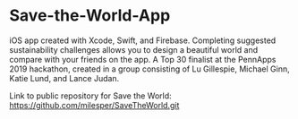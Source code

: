 # Save-the-World-App
iOS app created with Xcode, Swift, and Firebase. Completing suggested sustainability challenges allows you to design a beautiful world and compare with your friends on the app. A Top 30 finalist at the PennApps 2019 hackathon, created in a group consisting of Lu Gillespie, Michael Ginn, Katie Lund, and Lance Judan. 

Link to public repository for Save the World:
https://github.com/milesper/SaveTheWorld.git
